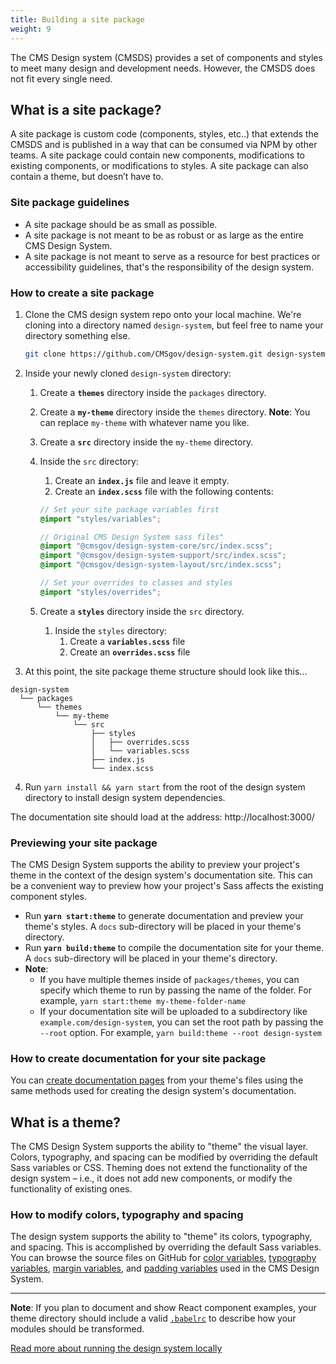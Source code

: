 ```yaml
---
title: Building a site package
weight: 9
---
```

The CMS Design system (CMSDS) provides a set of components and styles to meet many design and development needs. However, the CMSDS does not fit every single need.

## What is a site package?

A site package is custom code (components, styles, etc..) that extends the CMSDS and is published in a way that can be consumed via NPM by other teams. A site package could contain new components, modifications to existing components, or modifications to styles. A site package can also contain a theme, but doesn’t have to.

### Site package guidelines

* A site package should be as small as possible.
* A site package is not meant to be as robust or as large as the entire CMS Design System.
* A site package is not meant to serve as a resource for best practices or accessibility guidelines, that's the responsibility of the design system.

### How to create a site package

1. Clone the CMS design system repo onto your local machine. We're cloning into a directory named `design-system`, but feel free to name your directory something else.

   ```bash
   git clone https://github.com/CMSgov/design-system.git design-system
   ```

1. Inside your newly cloned `design-system` directory:
    1. Create a **`themes`** directory inside the `packages` directory.
    1. Create a **`my-theme`** directory inside the `themes` directory. **Note**: You can replace `my-theme` with whatever name you like.
    1. Create a **`src`** directory inside the `my-theme` directory.
    1. Inside the `src` directory:
        1. Create an **`index.js`** file and leave it empty.
        1. Create an **`index.scss`** file with the following contents:

         ```SCSS
         // Set your site package variables first
         @import "styles/variables";

         // Original CMS Design System sass files"
         @import "@cmsgov/design-system-core/src/index.scss";
         @import "@cmsgov/design-system-support/src/index.scss";
         @import "@cmsgov/design-system-layout/src/index.scss";

         // Set your overrides to classes and styles
         @import "styles/overrides";
         ```
     1. Create a **`styles`** directory inside the `src` directory.
         1. Inside the `styles` directory:
             1. Create a **`variables.scss`** file
             2. Create an **`overrides.scss`** file

1. At this point, the site package theme structure should look like this...

  ```
  design-system
    └── packages
        └── themes
            └── my-theme
                └── src
                    ├── styles
                    │   ├── overrides.scss
                    │   └── variables.scss
                    ├── index.js
                    └── index.scss
  ```

4. Run `yarn install && yarn start` from the root of the design system directory to install design system dependencies.

The documentation site should load at the address: http://localhost:3000/

### Previewing your site package

The CMS Design System supports the ability to preview your project's theme in the context of the design system's documentation site. This can be a convenient way to preview how your project's Sass affects the existing component styles.

* Run **`yarn start:theme`** to generate documentation and preview your theme's styles. A `docs` sub-directory will be placed in your theme's directory.
* Run **`yarn build:theme`** to compile the documentation site for your theme. A `docs` sub-directory will be placed in your theme's directory.
* **Note**:
  - If you have multiple themes inside of `packages/themes`, you can specify which theme to run by passing the name of the folder. For example, `yarn start:theme my-theme-folder-name`
  - If your documentation site will be uploaded to a subdirectory like `example.com/design-system`, you can set the root path by passing the `--root` option. For example, `yarn build:theme --root design-system`

### How to create documentation for your site package

You can [create documentation pages](https://github.com/CMSgov/design-system/blob/master/guides/WRITING-DOCUMENTATION.md) from your theme's files using the same methods used for creating the design system's documentation.

## What is a theme?

The CMS Design System supports the ability to "theme" the visual layer. Colors, typography, and spacing can be modified by overriding the default Sass variables or CSS. Theming does not extend the functionality of the design system – i.e., it does not add new components, or modify the functionality of existing ones.

### How to modify colors, typography and spacing

The design system supports the ability to "theme" its colors, typography, and spacing. This is accomplished by overriding the default Sass variables. You can browse the source files on GitHub for [color variables](https://github.com/CMSgov/design-system/blob/master/packages/support/src/settings/_variables.color.scss), [typography variables](https://github.com/CMSgov/design-system/blob/master/packages/support/src/settings/_override.uswds.scss), [margin variables](https://github.com/CMSgov/design-system/blob/master/packages/core/src/utilities/margin.scss), and [padding variables](https://github.com/CMSgov/design-system/blob/master/packages/core/src/utilities/padding.scss) used in the CMS Design System.

---

**Note**: If you plan to document and show React component examples, your theme directory should include a valid [`.babelrc`](https://babeljs.io/docs/usage/babelrc/) to describe how your modules should be transformed.

[Read more about running the design system locally](https://github.com/CMSgov/design-system/blob/master/README.md#running-locally)
